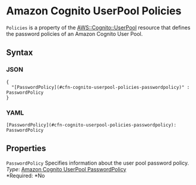 # Amazon Cognito UserPool Policies<a name="aws-properties-cognito-userpool-policies"></a>

`Policies` is a property of the [AWS::Cognito::UserPool](aws-resource-cognito-userpool.md) resource that defines the password policies of an Amazon Cognito User Pool\.

## Syntax<a name="aws-properties-cognito-userpool-policies-syntax"></a>

### JSON<a name="aws-properties-cognito-userpool-policies-syntax.json"></a>

```
{
  "[PasswordPolicy](#cfn-cognito-userpool-policies-passwordpolicy)" : PasswordPolicy
}
```

### YAML<a name="aws-properties-cognito-userpool-policies-syntax.yaml"></a>

```
[PasswordPolicy](#cfn-cognito-userpool-policies-passwordpolicy): PasswordPolicy
```

## Properties<a name="aws-properties-cognito-userpool-policies-properties"></a>

`PasswordPolicy`  <a name="cfn-cognito-userpool-policies-passwordpolicy"></a>
Specifies information about the user pool password policy\.  
*Type*: [Amazon Cognito UserPool PasswordPolicy](aws-properties-cognito-userpool-passwordpolicy.md)  
*Required: *No